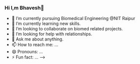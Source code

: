 ### Hi I,m Bhavesh👋



- 🔭 I’m currently pursuing Biomedical Engineering @NIT Raipur
- 🌱 I’m currently learning new skills.
- 👯 I’m looking to collaborate on biomed related projects.
- 🤔 I’m looking for help with relationships.
- 💬 Ask me about anything.
- 📫 How to reach me: ...
- 😄 Pronouns: ...
- ⚡ Fun fact: ...
-->
